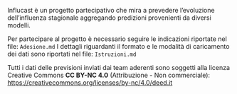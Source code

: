 Influcast è un progetto partecipativo che mira a prevedere l’evoluzione dell’influenza stagionale aggregando predizioni provenienti da diversi modelli.

Per partecipare al progetto è necessario seguire le indicazioni riportate nel file: `Adesione.md`
I dettagli riguardanti il formato e le modalità di caricamento dei dati sono riportati nel file: `Istruzioni.md`

Tutti i dati delle previsioni inviati dai team aderenti sono soggetti alla licenza Creative Commons __CC BY-NC 4.0__ (Attribuzione - Non commerciale): https://creativecommons.org/licenses/by-nc/4.0/deed.it
